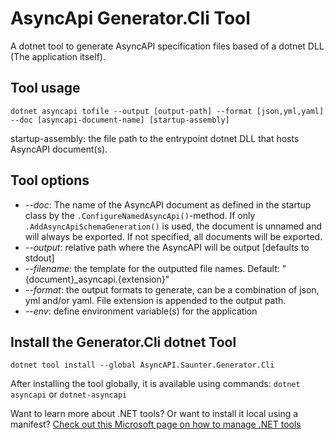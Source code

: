 # AsyncApi Generator.Cli Tool
A dotnet tool to generate AsyncAPI specification files based of a dotnet DLL (The application itself).

## Tool usage
```
dotnet asyncapi tofile --output [output-path] --format [json,yml,yaml] --doc [asyncapi-document-name] [startup-assembly]
```
startup-assembly: the file path to the entrypoint dotnet DLL that hosts AsyncAPI document(s).

## Tool options
- _--doc_: The name of the AsyncAPI document as defined in the startup class by the ```.ConfigureNamedAsyncApi()```-method. If only ```.AddAsyncApiSchemaGeneration()``` is used, the document is unnamed and will always be exported. If not specified, all documents will be exported.  
- _--output_: relative path where the AsyncAPI will be output [defaults to stdout]  
- _--filename_: the template for the outputted file names. Default: "{document}_asyncapi.{extension}"  
- _--format_: the output formats to generate, can be a combination of json, yml and/or yaml. File extension is appended to the output path.  
- _--env_: define environment variable(s) for the application  

## Install the Generator.Cli dotnet Tool
```
dotnet tool install --global AsyncAPI.Saunter.Generator.Cli
```
After installing the tool globally, it is available using commands: ```dotnet asyncapi``` or ```dotnet-asyncapi```

Want to learn more about .NET tools? Or want to install it local using a manifest?
[Check out this Microsoft page on how to manage .NET tools](https://learn.microsoft.com/en-us/dotnet/core/tools/global-tools)